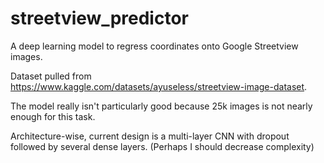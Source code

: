 # streetview_predictor
A deep learning model to regress coordinates onto Google Streetview images.

Dataset pulled from https://www.kaggle.com/datasets/ayuseless/streetview-image-dataset.

The model really isn't particularly good because 25k images is not nearly enough for this task.

Architecture-wise, current design is a multi-layer CNN with dropout followed by several dense layers. (Perhaps I should decrease complexity)
